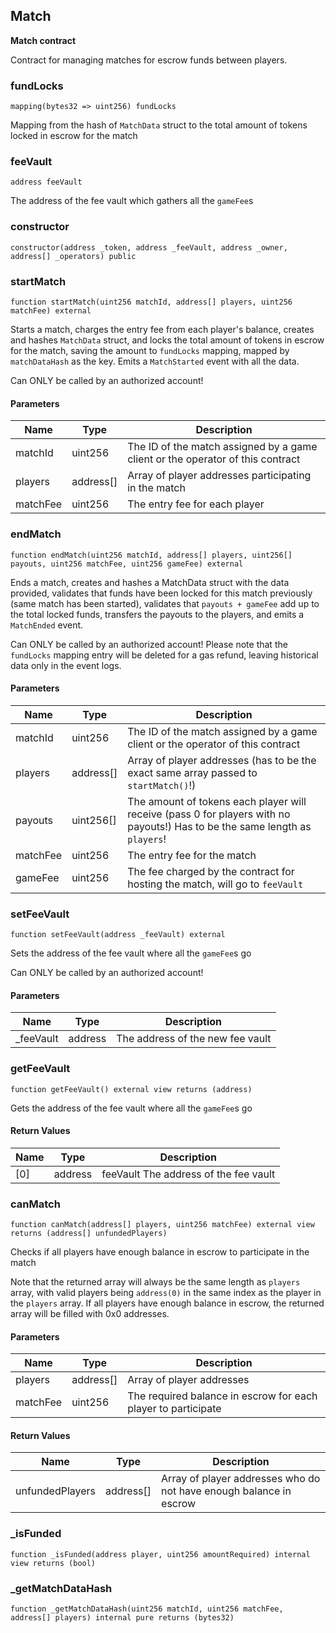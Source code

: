 ## Match

**Match contract**

Contract for managing matches for escrow funds between players.

### fundLocks

```solidity
mapping(bytes32 => uint256) fundLocks
```

Mapping from the hash of `MatchData` struct
 to the total amount of tokens locked in escrow for the match

### feeVault

```solidity
address feeVault
```

The address of the fee vault which gathers all the `gameFee`s

### constructor

```solidity
constructor(address _token, address _feeVault, address _owner, address[] _operators) public
```

### startMatch

```solidity
function startMatch(uint256 matchId, address[] players, uint256 matchFee) external
```

Starts a match, charges the entry fee from each player's balance, creates and hashes `MatchData` struct,
 and locks the total amount of tokens in escrow for the match, saving the amount to `fundLocks` mapping,
 mapped by `matchDataHash` as the key. Emits a `MatchStarted` event with all the data.

Can ONLY be called by an authorized account!

#### Parameters

| Name | Type | Description |
| ---- | ---- | ----------- |
| matchId | uint256 | The ID of the match assigned by a game client or the operator of this contract |
| players | address[] | Array of player addresses participating in the match |
| matchFee | uint256 | The entry fee for each player |

### endMatch

```solidity
function endMatch(uint256 matchId, address[] players, uint256[] payouts, uint256 matchFee, uint256 gameFee) external
```

Ends a match, creates and hashes a MatchData struct with the data provided, validates that
 funds have been locked for this match previously (same match has been started), validates that
 `payouts + gameFee` add up to the total locked funds, transfers the payouts to the players,
 and emits a `MatchEnded` event.

Can ONLY be called by an authorized account! Please note that the `fundLocks` mapping entry will be deleted
 for a gas refund, leaving historical data only in the event logs.

#### Parameters

| Name | Type | Description |
| ---- | ---- | ----------- |
| matchId | uint256 | The ID of the match assigned by a game client or the operator of this contract |
| players | address[] | Array of player addresses (has to be the exact same array passed to `startMatch()`!) |
| payouts | uint256[] | The amount of tokens each player will receive (pass 0 for players with no payouts!)  Has to be the same length as `players`! |
| matchFee | uint256 | The entry fee for the match |
| gameFee | uint256 | The fee charged by the contract for hosting the match, will go to `feeVault` |

### setFeeVault

```solidity
function setFeeVault(address _feeVault) external
```

Sets the address of the fee vault where all the `gameFee`s go

Can ONLY be called by an authorized account!

#### Parameters

| Name | Type | Description |
| ---- | ---- | ----------- |
| _feeVault | address | The address of the new fee vault |

### getFeeVault

```solidity
function getFeeVault() external view returns (address)
```

Gets the address of the fee vault where all the `gameFee`s go

#### Return Values

| Name | Type | Description |
| ---- | ---- | ----------- |
| [0] | address | feeVault The address of the fee vault |

### canMatch

```solidity
function canMatch(address[] players, uint256 matchFee) external view returns (address[] unfundedPlayers)
```

Checks if all players have enough balance in escrow to participate in the match

Note that the returned array will always be the same length as `players` array, with valid players
 being `address(0)` in the same index as the player in the `players` array. If all players have enough balance
 in escrow, the returned array will be filled with 0x0 addresses.

#### Parameters

| Name | Type | Description |
| ---- | ---- | ----------- |
| players | address[] | Array of player addresses |
| matchFee | uint256 | The required balance in escrow for each player to participate |

#### Return Values

| Name | Type | Description |
| ---- | ---- | ----------- |
| unfundedPlayers | address[] | Array of player addresses who do not have enough balance in escrow |

### _isFunded

```solidity
function _isFunded(address player, uint256 amountRequired) internal view returns (bool)
```

### _getMatchDataHash

```solidity
function _getMatchDataHash(uint256 matchId, uint256 matchFee, address[] players) internal pure returns (bytes32)
```

